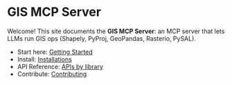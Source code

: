 # GIS MCP Server

Welcome! This site documents the **GIS MCP Server**: an MCP server that lets LLMs run GIS ops (Shapely, PyProj, GeoPandas, Rasterio, PySAL).

- Start here: [Getting Started](getting-started.md)
- Install: [Installations](install/cloud.md)
- API Reference: [APIs by library](api/shapely/README.md)
- Contribute: [Contributing](contributing.md)
